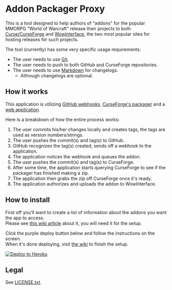 # Addon Packager Proxy

This is a tool designed to help authors of "addons" for the popular MMORPG "World of Warcraft" release their projects to both [Curse/CurseForge](http://www.curseforge.com/) and [WowInterface](http://wowinterface.com/community.php), the two most popular sites for hosting releases for such projects.

The tool (currently) has some very specific usage requirements:

- The user needs to use [Git](http://www.git-scm.com/).
- The user needs to push to both GitHub and CurseForge repositories.
- The user needs to use [Markdown](http://daringfireball.net/projects/markdown/) for changelogs.
  - Although changelogs are optional.

## How it works

This application is utilizing [GitHub webhooks](https://developer.github.com/webhooks/), [CurseForge's packager](http://www.curseforge.com/wiki/projects/packaging-an-addon/) and a [web application](http://nodejs.org/).

Here is a breakdown of how the entire process works:

1. The user commits his/her changes locally and creates tags, the tags are used as version numbers/strings.
2. The user pushes the commit(s) and tag(s) to GitHub.
3. GitHub recognizes the tag(s) created, sends off a webhook to the application.
4. The application notices the webhook and queues the addon.
5. The user pushes the commit(s) and tag(s) to CurseForge.
6. After some time, the application starts querying CurseForge to see if the packager has finished making a zip.
7. The application then grabs the zip off CurseForge once it's ready.
8. The application authorizes and uploads the addon to WowInterface.

## How to install

First off you'll want to create a list of information about the addons you want the app to access.  
Please see [this wiki article](https://github.com/p3lim/addon-packager-proxy/wiki/AddonList) about it, you will need it for the setup.

Click the purple deploy button below and follow the instructions on the screen.  
When it's done deploying, visit [the wiki](https://github.com/p3lim/addon-packager-proxy/wiki/Setup) to finish the setup.

[![Deploy to Heroku](https://www.herokucdn.com/deploy/button.png)](https://heroku.com/deploy)

## Legal

See [LICENSE.txt](https://github.com/p3lim/addon-packager-proxy/blob/master/LICENSE.txt).
